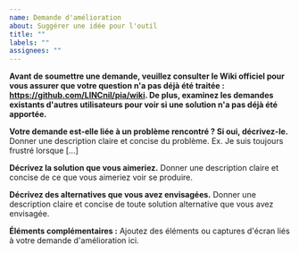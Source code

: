 ```yaml
---
name: Demande d'amélioration
about: Suggérer une idée pour l'outil
title: ""
labels: ""
assignees: ""
---
```


**Avant de soumettre une demande, veuillez consulter le Wiki officiel pour vous assurer que votre question n'a pas déjà été traitée : https://github.com/LINCnil/pia/wiki. De plus, examinez les demandes existants d'autres utilisateurs pour voir si une solution n'a pas déjà été apportée.**

**Votre demande est-elle liée à un problème rencontré ? Si oui, décrivez-le.**
Donner une description claire et concise du problème. Ex. Je suis toujours frustré lorsque [...]

**Décrivez la solution que vous aimeriez.**
Donner une description claire et concise de ce que vous aimeriez voir se produire.

**Décrivez des alternatives que vous avez envisagées.**
Donner une description claire et concise de toute solution alternative que vous avez envisagée.

**Éléments complémentaires :**
Ajoutez des éléments ou captures d'écran liés à votre demande d'amélioration ici.
